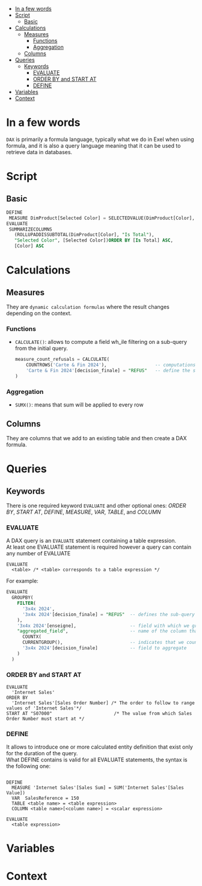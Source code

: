 - [In a few words](#in-a-few-words)
- [Script](#script)
  - [Basic](#basic)
- [Calculations](#calculations)
  - [Measures](#measures)
    - [Functions](#functions)
    - [Aggregation](#aggregation)
  - [Columns](#columns)
- [Queries](#queries)
  - [Keywords](#keywords)
    - [EVALUATE](#evaluate)
    - [ORDER BY and START AT](#order-by-and-start-at)
    - [DEFINE](#define)
- [Variables](#variables)
- [Context](#context)

# In a few words

``DAX`` is primarily a formula language, typically what we do in Exel when using formula, and it
is also a query language meaning that it can be used to retrieve data in databases.


# Script

## Basic

````sql
DEFINE
 MEASURE DimProduct[Selected Color] = SELECTEDVALUE(DimProduct[Color], "No Single Selection")
EVALUATE
 SUMMARIZECOLUMNS  
   (ROLLUPADDISSUBTOTAL(DimProduct[Color], "Is Total"),  
   "Selected Color", [Selected Color])ORDER BY [Is Total] ASC,  
   [Color] ASC
````

# Calculations

## Measures

They are ``dynamic calculation formulas``  where the result changes depending on the context.

### Functions

- ``CALCULATE()``: allows to compute a field wh_ile filtering on a sub-query from the initial
query.

  ````sql
  measure_count_refusals = CALCULATE(
      COUNTROWS('Carte & Fin 2024'),                  -- computations consist in row counting
      'Carte & Fin 2024'[decision_finale] = "REFUS"   -- define the sub-table on which computation will be done
  )
  ````

### Aggregation

- ``SUMX()``: means that sum will be applied to every row

## Columns

They are columns that we add to an existing table and then create a DAX formula.

# Queries

## Keywords

There is one required keyword ``EVALUATE`` and other optional ones: *ORDER BY*, *START AT*,
*DEFINE*, *MEASURE*, *VAR*, *TABLE*, and *COLUMN*

### EVALUATE

A DAX query is an ``EVALUATE`` statement containing a table expression.\
At least one EVALUATE statement is required however a query can contain any number of EVALUATE

````dax
EVALUATE 
  <table> /* <table> corresponds to a table expression */
````

For example:

````sql
EVALUATE
  GROUPBY(
    FILTER(
      '3x4x 2024',
      '3x4x 2024'[decision_finale] = "REFUS"  -- defines the sub-query 
    ),
    '3x4x 2024'[enseigne],                    -- field with which we group by
    "aggregated_field",                       -- name of the column that we are creating
      COUNTX(
      CURRENTGROUP(),                         -- indicates that we count the current group (not the current row)
      '3x4x 2024'[decision_finale]            -- field to aggregate
    )
  )
````

### ORDER BY and START AT

````dax
EVALUATE 
  'Internet Sales'
ORDER BY
  'Internet Sales'[Sales Order Number] /* The order to follow to range values of 'Internet Sales'*/
START AT "S07000"                       /* The value from which Sales Order Number must start at */
````

### DEFINE

It allows to introduce one or more calculated entity definition that exist only for the
duration of the query.\
What DEFINE contains is valid for all EVALUATE statements, the syntax is the following one:

````dax

DEFINE
  MEASURE 'Internet Sales'[Sales Sum] = SUM('Internet Sales'[Sales Value])
  VAR  SalesReference = 150
  TABLE <table name> = <table expression>
  COLUMN <table name>[<column name>] = <scalar expression>

EVALUATE
  <table expression>

````


# Variables

# Context